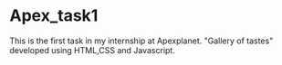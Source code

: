 # Apex_task1
This is the first task in my internship at Apexplanet.  "Gallery of tastes" developed using HTML,CSS and Javascript.
